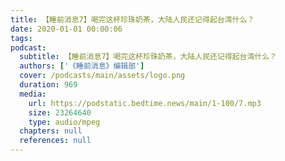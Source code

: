 ```yaml
---
title: 【睡前消息7】喝完这杯珍珠奶茶，大陆人民还记得起台湾什么？
date: 2020-01-01 00:00:06
tags:
podcast:
  subtitle: 【睡前消息7】喝完这杯珍珠奶茶，大陆人民还记得起台湾什么？
  authors: ['《睡前消息》编辑部']
  cover: /podcasts/main/assets/logo.png
  duration: 969
  media:
    url: https://podstatic.bedtime.news/main/1-100/7.mp3
    size: 23264640
    type: audio/mpeg
  chapters: null
  references: null
---
```


